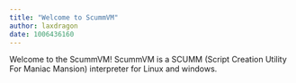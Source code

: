 ```yaml
---
title: "Welcome to ScummVM"
author: laxdragon
date: 1006436160
---
```


Welcome to the ScummVM! ScummVM is a SCUMM (Script Creation Utility For Maniac Mansion) interpreter for Linux and windows.
